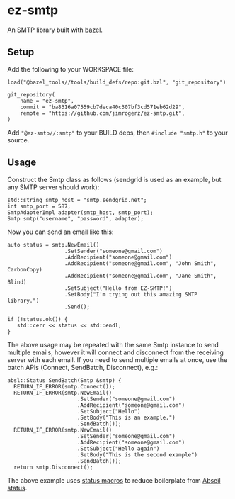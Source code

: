# ez-smtp

An SMTP library built with [bazel](https://bazel.build/).

## Setup

Add the following to your WORKSPACE file:


```
load("@bazel_tools//tools/build_defs/repo:git.bzl", "git_repository")

git_repository(
    name = "ez-smtp",
    commit = "ba8316a07559cb7deca40c307bf3cd571eb62d29",
    remote = "https://github.com/jimrogerz/ez-smtp.git",
)
```

Add `"@ez-smtp//:smtp"` to your BUILD deps, then `#include "smtp.h"` to your source.

## Usage

Construct the Smtp class as follows (sendgrid is used as an example, but any SMTP server should work):

```
std::string smtp_host = "smtp.sendgrid.net";
int smtp_port = 587;
SmtpAdapterImpl adapter(smtp_host, smtp_port);
Smtp smtp("username", "password", adapter);
```

Now you can send an email like this:

```
auto status = smtp.NewEmail()
                  .SetSender("someone@gmail.com")
                  .AddRecipient("someone@gmail.com")
                  .AddRecipient("someone@gmail.com", "John Smith", CarbonCopy)
                  .AddRecipient("someone@gmail.com", "Jane Smith", Blind)
                  .SetSubject("Hello from EZ-SMTP!")
                  .SetBody("I'm trying out this amazing SMTP library.")
                  .Send();

if (!status.ok()) {
   std::cerr << status << std::endl;
}
```

The above usage may be repeated with the same Smtp instance to send multiple
emails, however it will connect and disconnect from the receiving server with
each email. If you need to send multiple emails at once, use the batch APIs
(Connect, SendBatch, Disconnect), e.g.:

```
absl::Status SendBatch(Smtp &smtp) {
  RETURN_IF_ERROR(smtp.Connect());
  RETURN_IF_ERROR(smtp.NewEmail()
                      .SetSender("someone@gmail.com")
                      .AddRecipient("someone@gmail.com")
                      .SetSubject("Hello")
                      .SetBody("This is an example.")
                      .SendBatch());
  RETURN_IF_ERROR(smtp.NewEmail()
                      .SetSender("someone@gmail.com")
                      .AddRecipient("someone@gmail.com")
                      .SetSubject("Hello again")
                      .SetBody("This is the second example")
                      .SendBatch());
  return smtp.Disconnect();
```

The above example uses [status macros](https://github.com/jimrogerz/status_macros) to reduce boilerplate from
[Abseil status](https://abseil.io/docs/cpp/guides/status).
